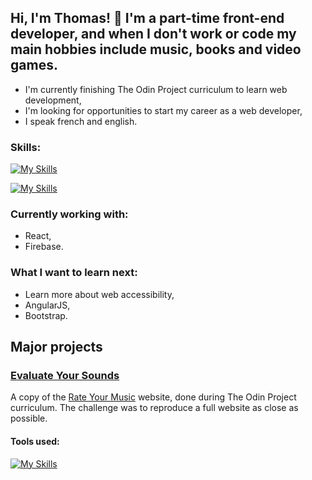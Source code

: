 ## Hi, I'm Thomas! :wave: I'm a part-time front-end developer, and when I don't work or code my main hobbies include music, books and video games.

- I'm currently finishing The Odin Project curriculum to learn web development,
- I'm looking for opportunities to start my career as a web developer,
- I speak french and english.


### Skills:
[![My Skills](https://skillicons.dev/icons?i=js,html,css,md)](https://skillicons.dev)

[![My Skills](https://skillicons.dev/icons?i=react,webpack,firebase)](https://skillicons.dev)


### Currently working with:
- React,
- Firebase.


### What I want to learn next:
- Learn more about web accessibility,
- AngularJS,
- Bootstrap.


## Major projects

### [Evaluate Your Sounds](https://github.com/stagnant-sys/rateeverything)
A copy of the [Rate Your Music](https://rateyourmusic.com/) website, done during The Odin Project curriculum. The challenge was to reproduce a full website as close as possible.

#### Tools used:
[![My Skills](https://skillicons.dev/icons?i=js,html,css,react,firebase,webpack)](https://skillicons.dev)
